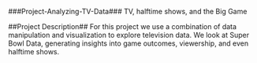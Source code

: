 ###Project-Analyzing-TV-Data###
TV, halftime shows, and the Big Game

##Project Description##
For this project we use a combination of data manipulation and visualization to explore television data. We look at Super Bowl Data, generating insights into game outcomes, viewership, and even halftime shows.
